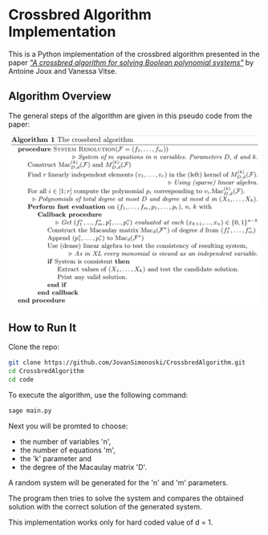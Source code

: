 # Crossbred Algorithm Implementation

This is a Python implementation of the crossbred algorithm presented in the paper [_"A crossbred algorithm for solving Boolean polynomial systems"_](https://ia.cr/2017/372) by Antoine Joux and Vanessa Vitse.

## Algorithm Overview

The general steps of the algorithm are given in this pseudo code from the paper:

![Algorithm Pseudo Code](https://github.com/JovanSimonoski/CrossbredAlgorithm/blob/master/pseudo_code.png?raw=true)

## How to Run It
Clone the repo:
```bash
git clone https://github.com/JovanSimonoski/CrossbredAlgorithm.git
cd CrossbredAlgorithm
cd code
```
To execute the algorithm, use the following command:
```bash
sage main.py
```
Next you will be promted to choose: 
  - the number of variables 'n', 
  - the number of equations 'm',
  - the 'k' parameter and
  - the degree of the Macaulay matrix 'D'. 

A random system will be generated for the 'n' and 'm' parameters. 

The program then tries to solve the system and compares the obtained solution with the correct solution of the generated system.

This implementation works only for hard coded value of d = 1.

